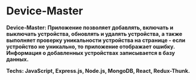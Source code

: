 # Device-Master

<b> Device-Master: Приложение позволяет добавлять, включать и выключать устройства, обновлять и удалять устройства, а также выполняет проверку уникальности устройства на странице - если устройство не уникально, то приложение отображает ошибку. Информация о добавленных устройствах записывается в базу данных.
  </b> <br />
  
 <b>
Techs: JavaScript, Express.js, Node.js, MongoDB, React, Redux-Thunk.
 </b> <br /> 
